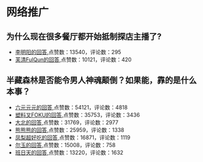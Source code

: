 #  网络推广 
## 为什么现在很多餐厅都开始抵制探店主播了?
- [李明阳的回答](https://www.zhihu.com/question/509032744/answer/-1800518536),点赞数：13540，评论数：295
- [芙清FulQun的回答](https://www.zhihu.com/question/509032744/answer/-1985892536),点赞数：10121，评论数：420
## 半藏森林是否能令男人神魂颠倒？如果能，靠的是什么本事？
- [六元元元的回答](https://www.zhihu.com/question/374799977/answer/1045914933),点赞数：54121，评论数：4818
- [塑料叉FOKU的回答](https://www.zhihu.com/question/374799977/answer/1091816189),点赞数：35753，评论数：3436
- [大北的回答](https://www.zhihu.com/question/374799977/answer/1065934199),点赞数：31769，评论数：2977
- [熊熊熊的回答](https://www.zhihu.com/question/374799977/answer/1059417956),点赞数：25959，评论数：1338
- [凤梨超好吃的回答](https://www.zhihu.com/question/374799977/answer/1124161389),点赞数：16871，评论数：1119
- [尔玉的回答](https://www.zhihu.com/question/374799977/answer/1044647575),点赞数：15008，评论数：758
- [班日天的回答](https://www.zhihu.com/question/374799977/answer/1039401680),点赞数：13220，评论数：1632
